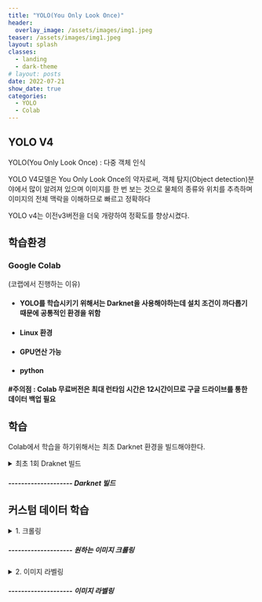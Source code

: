 ```yaml
---
title: "YOLO(You Only Look Once)"
header:
  overlay_image: /assets/images/img1.jpeg
teaser: /assets/images/img1.jpeg
layout: splash
classes:
  - landing
  - dark-theme
# layout: posts
date: 2022-07-21
show_date: true
categories:
  - YOLO
  - Colab
---
```


## YOLO V4
YOLO(You Only Look Once) : 다중 객체 인식

YOLO V4모델은 You Only Look Once의 약자로써, 객체 탐지(Object detection)분야에서 많이 알려져 있으며 이미지를 한 번 보는 것으로 물체의 종류와 위치를 추측하며 이미지의 전체 맥락을 이해하므로 빠르고 정확하다

YOLO v4는 이전v3버전을 더욱 개량하여 정확도를 향상시켰다.

## 학습환경
### Google Colab 
(코랩에서 진행하는 이유)

- #### YOLO를 학습시키기 위해서는 Darknet을 사용해야하는데 설치 조건이 까다롭기 때문에 공통적인 환경을 위함 
- #### Linux 환경
- #### GPU연산 가능  
- #### python 
#### #주의점 : Colab 무료버전은 최대 런타임 시간은 12시간이므로 구글 드라이브를 통한 데이터 백업 필요


## 학습

Colab에서 학습을 하기위해서는 최초 Darknet 환경을 빌드해야한다. 

<details>
<summary> 최초 1회 Draknet 빌드 </summary>
<div markdown="1">

### 개발환경 만들기

1. 런타임 → 런타임 유형 변경 → 하드웨어 가속기(CPU) → 하드웨어 가속기(GPU)로 설정
2. 현재 Colab과 연동되어있는 구글드라이브 마운트 

```python
from google.colab import drive
drive.mount('/content/drive')
```

위 코드를 입력하면 구글드라이브에 저장되어있는 파일들을 Colab에서 사용가능

3. GPU 사용에 필요한 CUDA 설치

```python
!/usr/local/cuda/bin/nvcc --version
## 현재 CUDA버전 확인 자신한테 맞는 버전을 확인 후 NVIDIA 홈페이지에서 버전에 맞게 다운

!arch 
## 리눅스 버전확인 cuDNN을 다운받을 때 현재 자신의 Colab 리눅스 버전에 맞게 다운
```

NVIDIA 홈페이지에서 확인
https://developer.nvidia.com/rdp/cudnn-download
회원가입 후 다운로드
cuDNN : CUDA의 소프트웨어
deep neural networks를 사용하기 위해 
자신의 CUDA 버전과 맞는 버전 다운
다운받은 파일을 구글 Drive의 darknet이란 폴더를 만들고 그 안에 cuDNN 폴더를 만들어서 옮겨놓는다.
- Googole Drive -> darknet -> cuDNN 안에 다운받은 파일을 넣음
연결된 경로복사 후 아래 명령어로 압축해제

```python
!tar -xzvf drive/MyDrive/darknet/cuDNN/cudnn-11.1-linux-x64-v8.0.5.39.tgz -C /usr/local/
## 위 경로를 자신이 저장해둔 경로에 맞게 설정한 뒤 압축해제 
!chmod a+r /usr/local/cuda/include/cudnn.h

!cat /usr/local/cuda/include/cudnn.h
## 잘 설치되었는지 설치확인
```

4. 다크넷 설치

* CUDA와 C와 기본으로 하며 빠르고 쉽다. 
* DarkNet install https://pjreddie.com/darknet/install/
* Colab에서 사용하기 편하게 바꾼 코드 실행


```python
!git clone https://github.com/AlexeyAB/darknet.git
## darknet 파일이 저장되어있는 git clone
%cd darknet
## 현재 경로 이동
!ls
# Clone 내용 확인

!git checkout feature/google-colab
```

- #Compile DarkNet (매번 할 필요없이 1회만 하면 된다)
#### Makefile 수정단계

```python
%cd /content/darknet/
!sed -i 's/OPENCV=0/OPENCV=1/' Makefile
!sed -i 's/GPU=0/GPU=1/' Makefile
!sed -i 's/CUDNN=0/CUDNN=1/' Makefile
!sed -i 's/CUDNN_HALF=0/CUDNN_HALF=1/' Makefile
```

```python
import os
if not os.path.exists('/content/drive/MyDrive/darknet/bin'):
    os.makedirs('/content/drive/MyDrive/darknet/bin')
# 만약 bin이라는 폴더가 없다면 bin이라는 폴더를 생성하는 코드 경로는 자신의 darknet경로로 설정
```

```python
!make
## draknet 컴파일
```

```python
!cp -r ./darknet /content/drive/MyDrive/darknet/bin/darknet
## 드라이브에 복사 경로는 자신의 darknet경로로 설정
# 컴파일 과정없이 다음부터는 해당 폴더를 불러와서 파일을 실행하면 된다.
```

최초 빌드 이후 다음부터는 아래 코드를 이용하여 구글드라이브에 이미 빌드된 다크넷을 가져와서 권한설정만 해준 뒤 사용하면된다.

```python
!cp /content/drive/MyDrive/darknet/bin/darknet ./darknet
!chmod +x ./darknet
## darknet 권한설정
```

5. 다크넷 확인

```python
#download files

def imShow(path):
    import cv2
    import matplotlib.pyplot as plt
    %matplotlib inline

    img = cv2.imread(path)
    height , width = img.shape[:2]
    resized_img = cv2.resize(img, (3*width, 3*height),interpolation = cv2.INTER_CUBIC)

    fig = plt.gcf()
    fig.set_size_inches(18,10)
    plt.axis("off")
    #plt.rcParams['figure.figsize'] = [10,5]
    plt.imshow(cv2.cvtColor(resized_img, cv2.COLOR_BGR2RGB))
    plt.show()

def upload():
    from google.colab import files
    uploaded = files.upload()
    for name, data in uploaded.items():
        with open(name, "wb") as f:
            f.write(data)
            print("saved file", name)
def download(path):
    from google.colab import files
    files.download(path)
```

### Darknet 에서 미리 학습된 데이터를 구글드라이브에서 가져와서 복사
- weights 파일
https://github.com/AlexeyAB/darknet/releases/download/darknet_yolo_v3_optimal/yolov4.weights
구글 드라이브 -> darknet -> weights 폴더를 만들어서 yolov4.weights 파일을 넣음
- cfg 파일
https://raw.githubusercontent.com/AlexeyAB/darknet/master/cfg/yolov4.cfg
구글 드라이브 -> darknet -> cfg 폴더를 만들어서 yolov4.cfg 파일을 넣음

```python
!cp -r "/content/drive/MyDrive/darknet/weights" ./weights
!cp -r "/content/drive/MyDrive/darknet/weights" ./cfg
## 위 명령어로 드라이브에 있는 2개의 폴더를 colab 로컬 폴더로 복사
```

```python
!./darknet detect cfg/yolov3.cfg weights/yolov3.weights data/dog.jpg
## cfg는 자신의 cfg파일이 있는경로
## weights는 자신의 weights파일이 있는 경로
## data는 자신이 테스트할 사진 다크넷 빌드시 자동으로 생성된다.
```

객체 탐지가 정상적으로 완료되면 predictions.jpg 파일이 생성된다 위에서 정의함 함수를 이용하여 결과를 확인

```python
imShow('predictions.jpg')
```

#### 명령어가 실행이 안된다면 높은확률로 경로 문제일 가능성이 크다. !ls 명령어로 현재 경로를 확인 후 darknet파일이 있는 폴더까지 이동 후 cfg 와weights 경로를 다시 확인후 실행해보자

</div>
</details>

##### -------------------- Darknet 빌드



## 커스텀 데이터 학습

<details>
<summary> 1. 크롤링 </summary>
<div markdown="1">

### 커스텀 데이터를 학습시키기 위해서는 자신이 원하는 데이터셋이 필요하다. 크롤링을 해서 이미지를 얻는 방법은 여러가지가 존재 한다 원하는 자신이 원하는 방법을 이용하여 학습에 필요한 이미지파일을 50~100장 정도 수집한다.
[크롤링](https://junyong1111.github.io/크롤링/selenium/크롤링셋팅/)
위 글을 참고하여 크롤링 진행
</div>
</details>

##### -------------------- 원하는 이미지 크롤링

<details>
<summary> 2. 이미지 라벨링 </summary>
<div markdown="1">

### 학습과정에서 가장 힘든 부분이라고 생각한다 정말 단순 반복 작업이고 데이터의 양이 많거나 클래스가 많은 경우 상당한 시간이 걸린다..

라벨링 프로그램인 labelImg을 이용하여 클래스별 라벨링 진행

[라벨링](https://github.com/heartexlabs/labelImg)
해당 깃허브에 들어가서 자신의 상황에 맞게 labelImg를 다운받은 후 실행시켜준다.


</div>
</details>

##### -------------------- 이미지 라벨링







<!--
<details>
<summary>  </summary>
<div markdown="1">

</div>
</details>
----------------------
-->